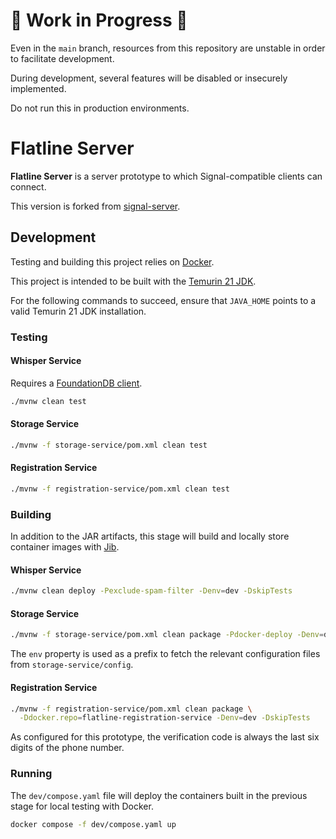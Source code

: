 # 🚧 Work in Progress 🚧

Even in the `main` branch, resources from this repository are unstable in order to facilitate development.

During development, several features will be disabled or insecurely implemented.

Do not run this in production environments.

# Flatline Server

**Flatline Server** is a server prototype to which Signal-compatible clients can connect.

This version is forked from [signal-server](https://github.com/signalapp/Signal-Server).

## Development

Testing and building this project relies on [Docker](https://docs.docker.com/engine/install/).

This project is intended to be built with the [Temurin 21 JDK](https://adoptium.net/installation/).

For the following commands to succeed, ensure that `JAVA_HOME` points to a valid Temurin 21 JDK installation.

### Testing

#### Whisper Service

Requires a [FoundationDB client](https://apple.github.io/foundationdb/getting-started-linux.html).

```bash
./mvnw clean test
```

#### Storage Service

```bash
./mvnw -f storage-service/pom.xml clean test
```

#### Registration Service

```bash
./mvnw -f registration-service/pom.xml clean test
```

### Building

In addition to the JAR artifacts, this stage will build and locally store container images with
[Jib](https://github.com/GoogleContainerTools/jib).

#### Whisper Service

```bash
./mvnw clean deploy -Pexclude-spam-filter -Denv=dev -DskipTests
```

#### Storage Service

```bash
./mvnw -f storage-service/pom.xml clean package -Pdocker-deploy -Denv=dev -DskipTests
```

The `env` property is used as a prefix to fetch the relevant configuration files from `storage-service/config`.

#### Registration Service

```bash
./mvnw -f registration-service/pom.xml clean package \
  -Ddocker.repo=flatline-registration-service -Denv=dev -DskipTests
```

As configured for this prototype, the verification code is always the last six digits of the phone number.

### Running

The `dev/compose.yaml` file will deploy the containers built in the previous stage for local testing with Docker.

```bash
docker compose -f dev/compose.yaml up
```

